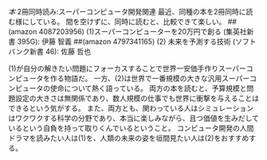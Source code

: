 *本* 2冊同時読み:スーパーコンピュータ開発関連
最近、同種の本を2冊同時に読む様にしている。
間を空けずに、同時に読むと、比較できて楽しい。
##(amazon 4087203956) (1)スーパーコンピューターを20万円で創る (集英社新書 395G): 伊藤 智義
##(amazon 4797341165) (2) 未来を予測する技術 (ソフトバンク新書 46): 佐藤 哲也

(1)が自分の解きたい問題にフォーカスすることで世界一安価手作りスーパーコンピュータを作る物語だ。
一方、(2)は世界で一番規模の大きな汎用スーパーコンピュータの使命について熱く語っている。
両方の本を読むと、予算規模と問題設定の大きさは無関係であり、数人規模の仕事でも世界に衝撃を与えることはできるという気がする。
また、両方とも、関わっている人はシミュレーションはワクワクする科学の分野であり、本当に楽しみながら、且つ価値を生みだしているという自負を持って取りくんでいるということ。
コンピュータ開発の人間ドラマを読みたい人は(1)を、人類の未来の姿を垣間見たい人は(2)をおすすめする。
